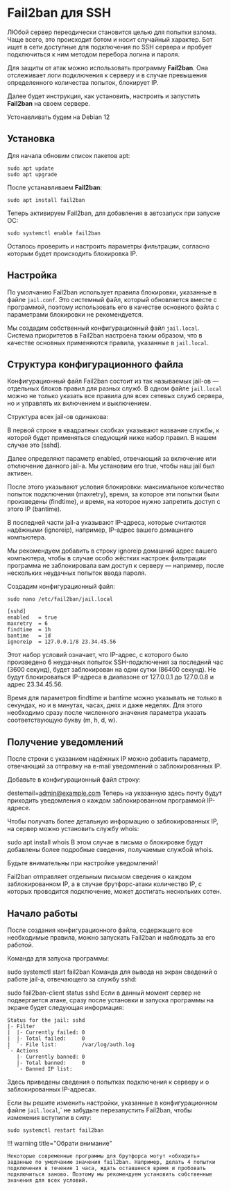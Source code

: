 # Fail2ban для SSH

ЛЮбой сервер переодически становится целью для попытки взлома. Чаще всего, это происходит ботом и носит случайный характер. Бот ищет в сети доступные для подключения по SSH сервера и пробует подключиться к ним методом перебора логина и пароля.

Для защиты от атак можно использовать программу **Fail2ban**. Она отслеживает логи подключения к серверу и в случае превышения определенного количества попыток, блокирует IP.

Далее будет инструкция, как установить, настроить и запустить **Fail2ban** на своем сервере.

Устонавливать будем на Debian 12

## Установка

Для начала обновим список пакетов apt:
```
sudo apt update
sudo apt upgrade
```
После устанавливаем **Fail2ban**:
```
sudo apt install fail2ban
```
Теперь активируем Fail2ban, для добавления в автозапуск при запуске ОС:
```
sudo systemctl enable fail2ban
```

Осталось проверить и настроить параметры фильтрации, согласно которым будет происходить блокировка IP.

## Настройка

По умолчанию Fail2ban использует правила блокировки, указанные в файле `jail.conf`. Это системный файл, который обновляется вместе с программой, поэтому использовать его в качестве основного файла с параметрами блокировки не рекомендуется.

Мы создадим собственный конфигурационный файл `jail.local`. Система приоритетов в Fail2ban настроена таким образом, что в качестве основных применяются правила, указанные в `jail.local`.

## Структура конфигурационного файла
Конфигурационный файл Fail2ban состоит из так называемых jail-ов — отдельных блоков правил для разных служб. В одном файле `jail.local` можно не только указать все правила для всех сетевых служб сервера, но и управлять их включением и выключением.

Структура всех jail-ов одинакова:

В первой строке в квадратных скобках указывают название службы, к которой будет применяться следующий ниже набор правил. В нашем случае это [sshd].

Далее определяют параметр enabled, отвечающий за включение или отключение данного jail-а. Мы установим его true, чтобы наш jail был активен.

После этого указывают условия блокировки: максимальное количество попыток подключения (maxretry), время, за которое эти попытки были произведены (findtime), и время, на которое нужно запретить доступ с этого IP (bantime).

В последней части jail-а указывают IP-адреса, которые считаются надёжными (ignoreip), например, IP-адрес вашего домашнего компьютера.

Мы рекомендуем добавить в строку ignoreip домашний адрес вашего компьютера, чтобы в случае особо жёстких настроек фильтрации программа не заблокировала вам доступ к серверу — например, после нескольких неудачных попыток ввода пароля.

Создадим конфигурационный файл:
```
sudo nano /etc/fail2ban/jail.local

[sshd]
enabled   = true
maxretry  = 6
findtime  = 1h
bantime   = 1d
ignoreip  = 127.0.0.1/8 23.34.45.56
```
Этот набор условий означает, что IP-адрес, с которого было произведено 6 неудачных попыток SSH-подключения за последний час (3600 секунд), будет заблокирован на одни сутки (86400 секунд). Не будут блокироваться IP-адреса в диапазоне от 127.0.0.1 до 127.0.0.8 и адрес 23.34.45.56.

Время для параметров findtime и bantime можно указывать не только в секундах, но и в минутах, часах, днях и даже неделях. Для этого необходимо сразу после численного значения параметра указать соответствующую букву (m, h, d, w).

## Получение уведомлений
После строки с указанием надёжных IP можно добавить параметр, отвечающий за отправку на e-mail уведомлений о заблокированных IP.

Добавьте в конфигурационный файл строку:

destemail=admin@example.com
Теперь на указанную здесь почту будут приходить уведомления о каждом заблокированном программой IP-адресе.

Чтобы получать более детальную информацию о заблокированных IP, на сервер можно установить службу whois:

sudo apt install whois
В этом случае в письма о блокировке будут добавлены более подробные сведения, получаемые службой whois.

Будьте внимательны при настройке уведомлений!

Fail2ban отправляет отдельным письмом сведения о каждом заблокированном IP, а в случае брутфорс-атаки количество IP, с которых проводится подключение, может достигать нескольких сотен.

## Начало работы
После создания конфигурационного файла, содержащего все необходимые правила, можно запускать Fail2ban и наблюдать за его работой.

Команда для запуска программы:

sudo systemctl start fail2ban
Команда для вывода на экран сведений о работе jail-а, отвечающего за службу sshd:

sudo fail2ban-client status sshd
Если в данный момент сервер не подвергается атаке, сразу после установки и запуска программы на экране будет следующая информация:
```
Status for the jail: sshd
|- Filter
|  |- Currently failed: 0
|  |- Total failed:     0
|  `- File list:        /var/log/auth.log
`- Actions
   |- Currently banned: 0
   |- Total banned:     0
   `- Banned IP list:
```
Здесь приведены сведения о попытках подключения к серверу и о заблокированных IP-адресах.

Если вы решите изменить настройки, указанные в конфигурационном файле `jail.local`,` не забудьте перезапустить Fail2ban, чтобы изменения вступили в силу:
```
sudo systemctl restart fail2ban
```
!!! warning title="Обрати внимание"

    Некоторые современные программы для брутфорса могут «обходить» заданные по умолчанию значения fail2ban. Например, делать 4 попытки подключения в течение 1 часа, ждать оставшееся время и пробовать подключиться заново. Поэтому мы рекомендуем установить собственные значения для всех условий.